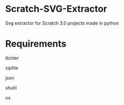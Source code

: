 # Scratch-SVG-Extractor
 Svg extractor for Scratch 3.0 projects made in python

# Requirements
 tkinter
 
 zipfile
 
 json
 
 shutil

 os
